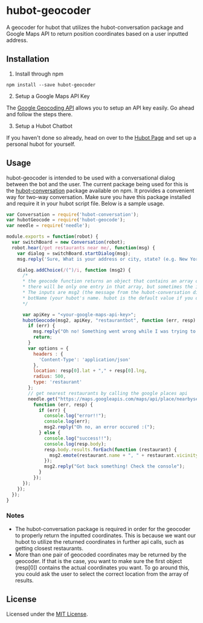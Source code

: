 # hubot-geocoder
A geocoder for hubot that utilizes the hubot-conversation package and Google Maps API to return position coordinates based on a user inputted address.

## Installation

1. Install through npm

```
npm install --save hubot-geocoder
```
2. Setup a Google Maps API Key

The [Google Geocoding API](https://developers.google.com/maps/documentation/geocoding/get-api-key) allows you to setup an API key easily. Go ahead and follow the steps there.

3. Setup a Hubot Chatbot

If you haven't done so already, head on over to the [Hubot Page](https://hubot.github.com) and set up a personal hubot for yourself.

## Usage

hubot-geocoder is intended to be used with a conversational dialog between the bot and the user. The current package being used for this is the [hubot-conversation](https://www.npmjs.com/package/hubot-conversation) package available on npm. It provides a convenient way for two-way conversation. Make sure you have this package installed and require it in your hubot script file. Below is a sample usage.

```javascript
var Conversation = require('hubot-conversation');
var hubotGeocode = require('hubot-geocode');
var needle = require('needle');

module.exports = function(robot) {
  var switchBoard = new Conversation(robot);
  robot.hear(/get restaurants near me/, function(msg) {
    var dialog = switchBoard.startDialog(msg);
    msg.reply('Sure, What is your address or city, state? (e.g. New York, NY or 132 Main St, New York, NY)');

    dialog.addChoice(/(^)/i, function (msg2) {
      /*
      * the geocode function returns an object that contains an array of latitudes and longitudes. In most cases,
      * there will be only one entry in that array, but sometimes the inputted location may return more than one pair of coordinates.
      * The inputs are msg2 (the message from the hubot-conversation dialog function), apiKey (your google maps api key),
      * botName (your hubot's name. hubot is the default value if you don't have a custom bot set up.)
      */

      var apiKey = "<your-google-maps-api-key>";
      hubotGeocode(msg2, apiKey, "restaurantbot", function (err, resp) {
        if (err) {
          msg.reply("Oh no! Something went wrong while I was trying to get your coordinates. Check back in a bit, I'll get on it!");
          return;
        }
        var options = {
          headers : {
            'Content-Type': 'application/json'
          },
          location: resp[0].lat + "," + resp[0].lng,
          radius: 500,
          type: 'restaurant'
        };
        // get nearest restaurants by calling the google places api
        needle.get("https://maps.googleapis.com/maps/api/place/nearbysearch/json?location="+options.location+"&radius=5000&type=restaurant&key="+apiKey,
          function (err, resp) {
            if (err) {
              console.log("error!!");
              console.log(err);
              msg2.reply("Oh no, an error occured :(");
            } else {
              console.log("success!!");
              console.log(resp.body);
              resp.body.results.forEach(function (restaurant) {
                msg2.emote(restaurant.name + ", " + restaurant.vicinity);
              });
              msg2.reply("Got back something! Check the console");
            }
          });
      });
    });
  });
}
```

### Notes
* The hubot-conversation package is required in order for the geocoder to properly return the inputted coordinates. This is because we want our hubot to utilize the returned coordinates in further api calls, such as getting closest restaurants.
* More than one pair of geocoded coordinates may be returned by the geocoder. If that is the case, you want to make sure the first object (resp[0]) contains the actual coordinates you want. To go around this, you could ask the user to select the correct location from the array of results.

## License

Licensed under the [MIT License](./LICENSE.md).
